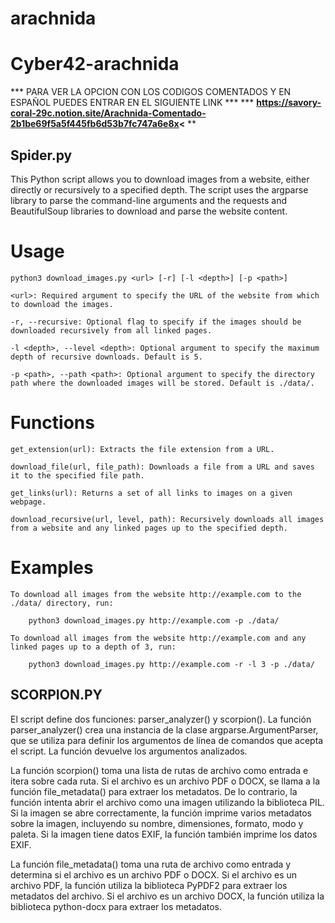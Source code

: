 # arachnida
# Cyber42-arachnida

*** PARA VER LA OPCION CON LOS CODIGOS COMENTADOS Y EN ESPAÑOL PUEDES ENTRAR EN EL SIGUIENTE LINK ***
*** **https://savory-coral-29c.notion.site/Arachnida-Comentado-2b1be69f5a5f445fb6d53b7fc747a6e8x<** **

## Spider.py ##

This Python script allows you to download images from a website, either directly or recursively to a specified depth. The script uses the argparse library to parse the command-line arguments and the requests and BeautifulSoup libraries to download and parse the website content.

# Usage

  	python3 download_images.py <url> [-r] [-l <depth>] [-p <path>]

	<url>: Required argument to specify the URL of the website from which to download the images.

	-r, --recursive: Optional flag to specify if the images should be downloaded recursively from all linked pages.

	-l <depth>, --level <depth>: Optional argument to specify the maximum depth of recursive downloads. Default is 5.

	-p <path>, --path <path>: Optional argument to specify the directory path where the downloaded images will be stored. Default is ./data/.
		
# Functions

	get_extension(url): Extracts the file extension from a URL.

	download_file(url, file_path): Downloads a file from a URL and saves it to the specified file path.

	get_links(url): Returns a set of all links to images on a given webpage.

	download_recursive(url, level, path): Recursively downloads all images from a website and any linked pages up to the specified depth.
		
# Examples
	
	To download all images from the website http://example.com to the ./data/ directory, run:
		
		python3 download_images.py http://example.com -p ./data/
		
	To download all images from the website http://example.com and any linked pages up to a depth of 3, run:

		python3 download_images.py http://example.com -r -l 3 -p ./data/


## SCORPION.PY ##

El script define dos funciones: parser_analyzer() y scorpion(). La función parser_analyzer() crea una instancia de la clase argparse.ArgumentParser, que se utiliza para definir los argumentos de línea de comandos que acepta el script. La función devuelve los argumentos analizados.

La función scorpion() toma una lista de rutas de archivo como entrada e itera sobre cada ruta. Si el archivo es un archivo PDF o DOCX, se llama a la función file_metadata() para extraer los metadatos. De lo contrario, la función intenta abrir el archivo como una imagen utilizando la biblioteca PIL. Si la imagen se abre correctamente, la función imprime varios metadatos sobre la imagen, incluyendo su nombre, dimensiones, formato, modo y paleta. Si la imagen tiene datos EXIF, la función también imprime los datos EXIF.

La función file_metadata() toma una ruta de archivo como entrada y determina si el archivo es un archivo PDF o DOCX. Si el archivo es un archivo PDF, la función utiliza la biblioteca PyPDF2 para extraer los metadatos del archivo. Si el archivo es un archivo DOCX, la función utiliza la biblioteca python-docx para extraer los metadatos.
